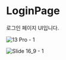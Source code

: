 # LoginPage
로그인 페이지 UI입니다.

![13 Pro - 1](https://github.com/JunWooHeo00/LoginPage/assets/129636767/acac7c38-1823-4034-920b-89503b61740b)

![Slide 16_9 - 1](https://github.com/JunWooHeo00/LoginPage/assets/129636767/ab850812-d876-4aea-9b95-b2f5f7849a2f)
